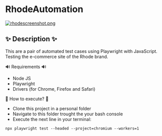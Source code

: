 # RhodeAutomation

[![rhodescreenshot.png](https://i.postimg.cc/KYVBzwjx/rhodescreenshot.png)](https://postimg.cc/TyVpNkn4)

## ✨ Description ✨ ##
This are a pair of automated test cases using Playwright with JavaScript. 
Testing the e-commerce site of the Rhode brand.

 🔊 Requirements 🔊
- Node JS
- Playwright
- Drivers (for Chrome, Firefox and Safari)

 💭 How to execute? 💭 
- Clone this project in a personal folder
- Navigate to this folder trought the your bash console
- Execute the next line in your terminal: 
```console
npx playwright test --headed --project=chromium --workers=1
```

